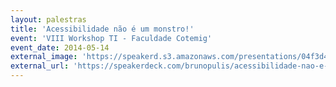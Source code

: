 ```yaml
---
layout: palestras
title: 'Acessibilidade não é um monstro!'
event: 'VIII Workshop TI - Faculdade Cotemig'
event_date: 2014-05-14
external_image: 'https://speakerd.s3.amazonaws.com/presentations/04f3d4e0c964013130852e590c444dc4/preview_slide_0.jpg?102724'
external_url: 'https://speakerdeck.com/brunopulis/acessibilidade-nao-e-um-monstro'
---
```


